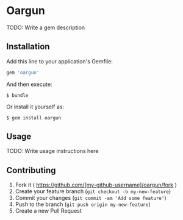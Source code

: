 # Oargun

TODO: Write a gem description

## Installation

Add this line to your application's Gemfile:

```ruby
gem 'oargun'
```

And then execute:

    $ bundle

Or install it yourself as:

    $ gem install oargun

## Usage

TODO: Write usage instructions here

## Contributing

1. Fork it ( https://github.com/[my-github-username]/oargun/fork )
2. Create your feature branch (`git checkout -b my-new-feature`)
3. Commit your changes (`git commit -am 'Add some feature'`)
4. Push to the branch (`git push origin my-new-feature`)
5. Create a new Pull Request
